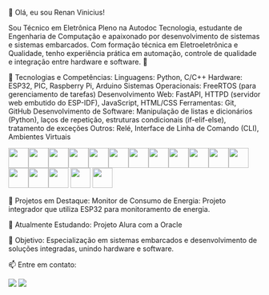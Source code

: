👋 Olá, eu sou Renan Vinicius!

Sou Técnico em Eletrônica Pleno na Autodoc Tecnologia, estudante de Engenharia de Computação e apaixonado por desenvolvimento de sistemas e sistemas embarcados. Com formação técnica em Eletroeletrônica e Qualidade, tenho experiência prática em automação, controle de qualidade e integração entre hardware e software. 🚀

💼 Tecnologias e Competências:
Linguagens: Python, C/C++
Hardware: ESP32, PIC, Raspberry Pi, Arduino
Sistemas Operacionais: FreeRTOS (para gerenciamento de tarefas)
Desenvolvimento Web: FastAPI, HTTPD (servidor web embutido do ESP-IDF), JavaScript, HTML/CSS
Ferramentas: Git, GitHub
Desenvolvimento de Software: Manipulação de listas e dicionários (Python), laços de repetição, estruturas condicionais (if-elif-else), tratamento de exceções
Outros: Relé, Interface de Linha de Comando (CLI), Ambientes Virtuais

<img src="https://cdn.jsdelivr.net/gh/devicons/devicon@latest/icons/c/c-original.svg" width="40" height="40"  /><img src="https://cdn.jsdelivr.net/gh/devicons/devicon@latest/icons/python/python-original.svg" width="40" height="40"  /><img src="https://cdn.jsdelivr.net/gh/devicons/devicon@latest/icons/raspberrypi/raspberrypi-original.svg"  width="40" height="40"  /><img src="https://cdn.jsdelivr.net/gh/devicons/devicon@latest/icons/oracle/oracle-original.svg" width="40" height="40"  /><img src="https://cdn.jsdelivr.net/gh/devicons/devicon@latest/icons/git/git-original.svg" width="40" height="40"  /><img src="https://cdn.jsdelivr.net/gh/devicons/devicon@latest/icons/html5/html5-original-wordmark.svg" width="40" height="40"  /><img src="https://cdn.jsdelivr.net/gh/devicons/devicon@latest/icons/css3/css3-original-wordmark.svg" width="40" height="40"  /><img src="https://cdn.jsdelivr.net/gh/devicons/devicon@latest/icons/javascript/javascript-original.svg" width="40" height="40"  /><img src="https://cdn.jsdelivr.net/gh/devicons/devicon@latest/icons/json/json-original.svg" width="40" height="40"  /><img src="https://cdn.jsdelivr.net/gh/devicons/devicon@latest/icons/amazonwebservices/amazonwebservices-original-wordmark.svg" width="40" height="40"  /><img src="https://cdn.jsdelivr.net/gh/devicons/devicon@latest/icons/xamarin/xamarin-original.svg" width="40" height="40" /><img src="https://cdn.jsdelivr.net/gh/devicons/devicon@latest/icons/fastapi/fastapi-original-wordmark.svg"  width="40" height="40"/><img src="https://cdn.jsdelivr.net/gh/devicons/devicon@latest/icons/vscode/vscode-original.svg" width="40" height="40" /><img src="https://cdn.jsdelivr.net/gh/devicons/devicon@latest/icons/github/github-original.svg" width="40" height="40" /><img src="https://cdn.jsdelivr.net/gh/devicons/devicon@latest/icons/cplusplus/cplusplus-original.svg" width="40" height="40" /> <img src="https://cdn.jsdelivr.net/gh/devicons/devicon@latest/icons/arduino/arduino-original.svg" width="40" height="40" />  <img src="https://cdn.jsdelivr.net/gh/devicons/devicon@latest/icons/linux/linux-original.svg" width="40" height="40" />


📂 Projetos em Destaque:
Monitor de Consumo de Energia:
Projeto integrador que utiliza ESP32 para monitoramento de energia.


🌱 Atualmente Estudando:
Projeto Alura com a Oracle

🎯 Objetivo:
Especialização em sistemas embarcados e desenvolvimento de soluções integradas, unindo hardware e software.

📫 Entre em contato:
<div>
<a href = "mailto:renanvh98@gmail.com"><img loading="lazy" src="https://img.shields.io/badge/Gmail-D14836?style=for-the-badge&logo=gmail&logoColor=white" target="_blank"></a>
<a href="[www.linkedin.com/in/renan-vinicius-h-77b42aa6](https://www.linkedin.com/in/renan-vinicius-h-77b42aa6)" target="_blank"><img loading="lazy" src="https://img.shields.io/badge/-LinkedIn-%230077B5?style=for-the-badge&logo=linkedin&logoColor=white" target="_blank"></a>   
</div>
